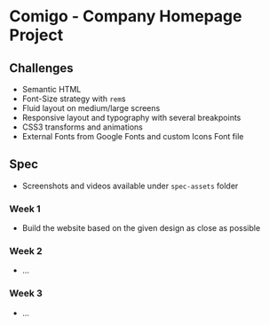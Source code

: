 Comigo - Company Homepage Project
==================================

Challenges
----------

- Semantic HTML
- Font-Size strategy with `rem`s
- Fluid layout on medium/large screens
- Responsive layout and typography with several breakpoints
- CSS3 transforms and animations
- External Fonts from Google Fonts and custom Icons Font file

Spec
-----

- Screenshots and videos available under `spec-assets` folder

### Week 1

- Build the website based on the given design as close as possible

### Week 2

- ...

### Week 3

- ...
